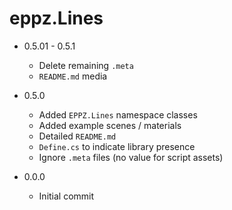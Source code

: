 # eppz.Lines

* 0.5.01 - 0.5.1

	+ Delete remaining `.meta`
	+ `README.md` media

* 0.5.0

	+ Added `EPPZ.Lines` namespace classes
	+ Added example scenes / materials
	+ Detailed `README.md`
	+ `Define.cs` to indicate library presence
	+ Ignore `.meta` files (no value for script assets)

* 0.0.0

	+ Initial commit